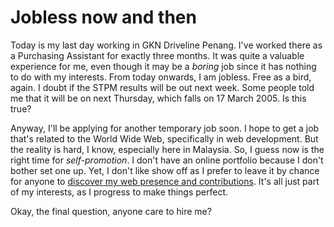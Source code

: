 Jobless now and then
===

Today is my last day working in GKN Driveline Penang. I've worked there as a Purchasing Assistant for exactly three months. It was quite a valuable experience for me, even though it may be a *boring* job since it has nothing to do with my interests. From today onwards, I am jobless. Free as a bird, again. I doubt if the STPM results will be out next week. Some people told me that it will be on next Thursday, which falls on 17 March 2005. Is this true?

Anyway, I'll be applying for another temporary job soon. I hope to get a job that's related to the World Wide Web, specifically in web development. But the reality is hard, I know, especially here in Malaysia. So, I guess now is the right time for *self-promotion*. I don't have an online portfolio because I don't bother set one up. Yet, I don't like show off as I prefer to leave it by chance for anyone to [discover my web presence and contributions](http://google.com/search?q=lim+chee+aun "Google Search: lim chee aun"). It's all just part of my interests, as I progress to make things perfect.

Okay, the final question, anyone care to hire me?
